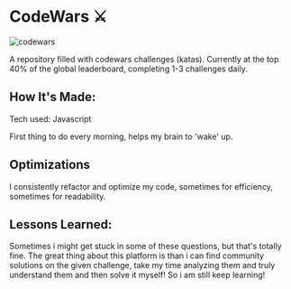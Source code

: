 # CodeWars ⚔️

![codewars](https://github.com/user-attachments/assets/bce9ea82-3989-4d36-a151-bc27f6ad20b5)

A repository filled with codewars challenges (katas). Currently at the top  40% of the global leaderboard, completing 1-3 challenges daily.

## How It's Made:
Tech used: Javascript

First thing to do every morning, helps my brain to 'wake' up.

## Optimizations
I consistently refactor and optimize my code, sometimes for efficiency, sometimes for readability.

## Lessons Learned:
Sometimes i might get stuck in some of these questions, but that's totally fine. The great thing about this platform is than i can find community solutions on the given challenge, take my time analyzing them and truly understand them and then solve it myself! So i am still keep learning!
